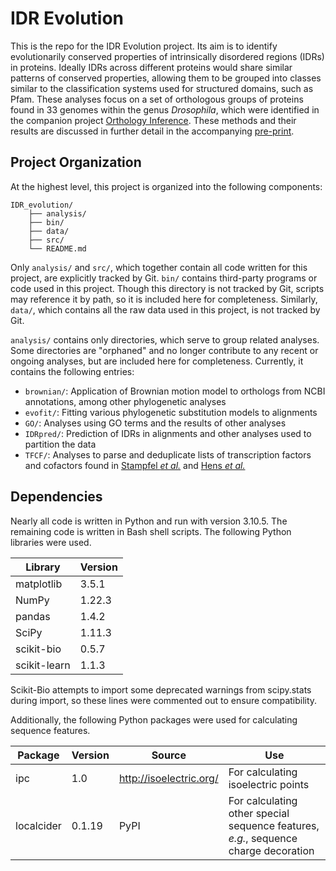 # IDR Evolution

This is the repo for the IDR Evolution project. Its aim is to identify evolutionarily conserved properties of intrinsically disordered regions (IDRs) in proteins. Ideally IDRs across different proteins would share similar patterns of conserved properties, allowing them to be grouped into classes similar to the classification systems used for structured domains, such as Pfam. These analyses focus on a set of orthologous groups of proteins found in 33 genomes within the genus *Drosophila*, which were identified in the companion project [Orthology Inference](https://github.com/marcsingleton/orthology_inference2023). These methods and their results are discussed in further detail in the accompanying [pre-print](https://www.biorxiv.org/content/10.1101/2023.12.05.570250v1).

## Project Organization

At the highest level, this project is organized into the following components:

```
IDR_evolution/
	├── analysis/
	├── bin/
	├── data/
	├── src/
	└── README.md
```

Only `analysis/` and `src/`, which together contain all code written for this project, are explicitly tracked by Git. `bin/` contains third-party programs or code used in this project. Though this directory is not tracked by Git, scripts may reference it by path, so it is included here for completeness. Similarly, `data/`, which contains all the raw data used in this project, is not tracked by Git.

`analysis/` contains only directories, which serve to group related analyses. Some directories are "orphaned" and no longer contribute to any recent or ongoing analyses, but are included here for completeness. Currently, it contains the following entries:
- `brownian/`: Application of Brownian motion model to orthologs from NCBI annotations, among other phylogenetic analyses
- `evofit/`: Fitting various phylogenetic substitution models to alignments
- `GO/`: Analyses using GO terms and the results of other analyses
- `IDRpred/`: Prediction of IDRs in alignments and other analyses used to partition the data
- `TFCF/`: Analyses to parse and deduplicate lists of transcription factors and cofactors found in [Stampfel *et al.*](https://pubmed.ncbi.nlm.nih.gov/26550828/) and [Hens *et al.*](https://www.ncbi.nlm.nih.gov/pmc/articles/PMC3929264/)

## Dependencies
Nearly all code is written in Python and run with version 3.10.5. The remaining code is written in Bash shell scripts. The following Python libraries were used.

|Library|Version|
|---|---|
|matplotlib|3.5.1|
|NumPy|1.22.3|
|pandas|1.4.2|
|SciPy|1.11.3|
|scikit-bio|0.5.7|
|scikit-learn|1.1.3|

Scikit-Bio attempts to import some deprecated warnings from scipy.stats during import, so these lines were commented out to ensure compatibility.

Additionally, the following Python packages were used for calculating sequence features.

|Package|Version|Source|Use|
|---|---|---|---|
|ipc|1.0|http://isoelectric.org/|For calculating isoelectric points|
|localcider|0.1.19|PyPI|For calculating other special sequence features, *e.g.*, sequence charge decoration|
